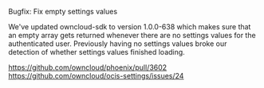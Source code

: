 Bugfix: Fix empty settings values

We've updated owncloud-sdk to version 1.0.0-638 which makes sure that an empty array gets returned
whenever there are no settings values for the authenticated user. Previously having no settings
values broke our detection of whether settings values finished loading.

https://github.com/owncloud/phoenix/pull/3602
https://github.com/owncloud/ocis-settings/issues/24
